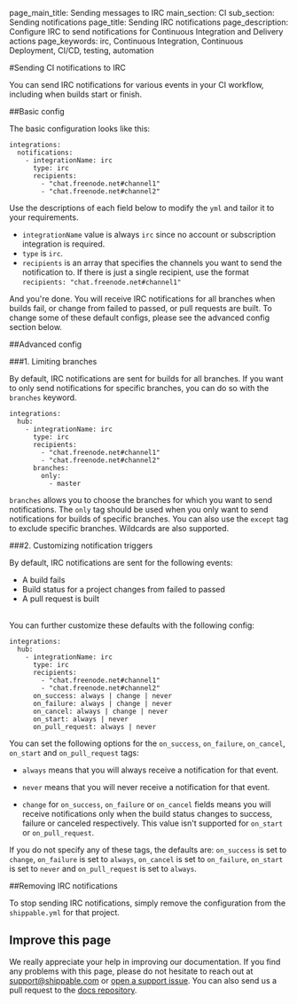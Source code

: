 page_main_title: Sending messages to IRC
main_section: CI
sub_section: Sending notifications
page_title: Sending IRC notifications
page_description: Configure IRC to send notifications for Continuous Integration and Delivery actions
page_keywords: irc, Continuous Integration, Continuous Deployment, CI/CD, testing, automation

#Sending CI notifications to IRC

You can send IRC notifications for various events in your CI workflow, including when builds start or finish.

##Basic config

The basic configuration looks like this:

```
integrations:
  notifications:
    - integrationName: irc
      type: irc
      recipients:
        - "chat.freenode.net#channel1"
        - "chat.freenode.net#channel2"
```
Use the descriptions of each field below to modify the `yml` and tailor it to your requirements.

- `integrationName` value is always `irc` since no account or subscription integration is required.
- `type` is `irc`.
- `recipients` is an array that specifies the channels you want to send the notification to. If there is just a single recipient, use the format `recipients: "chat.freenode.net#channel1"`

And you're done. You will receive IRC notifications for all branches when builds fail, or change from failed to passed, or pull requests are built. To change some of these default configs, please see the advanced config section below.


##Advanced config

###1. Limiting branches

By default, IRC notifications are sent for builds for all branches. If you want to only send notifications for specific branches, you can do so with the `branches` keyword.

```
integrations:                               
  hub:
    - integrationName: irc   
      type: irc  
      recipients:
        - "chat.freenode.net#channel1"
        - "chat.freenode.net#channel2"
      branches:
        only:
          - master
```

`branches` allows you to choose the branches for which you want to send notifications. The `only` tag should be used when you only want to send notifications for builds of specific branches. You can also use the `except` tag to exclude specific branches. Wildcards are also supported.


###2. Customizing notification triggers

By default, IRC notifications are sent for the following events:

- <i class="ion-ios-minus-empty"></i> A build fails
- <i class="ion-ios-minus-empty"></i> Build status for a project changes from failed to passed
- <i class="ion-ios-minus-empty"></i> A pull request is built

<br>
You can further customize these defaults with the following config:

```
integrations:                               
  hub:
    - integrationName: irc
      type: irc  
      recipients:
        - "chat.freenode.net#channel1"
        - "chat.freenode.net#channel2"
      on_success: always | change | never
      on_failure: always | change | never
      on_cancel: always | change | never
      on_start: always | never
      on_pull_request: always | never

```

You can set the following options for the `on_success`, `on_failure`, `on_cancel`, `on_start` and `on_pull_request` tags:

- <i class="ion-ios-minus-empty"></i>`always` means that you will always receive a notification for that event.

- <i class="ion-ios-minus-empty"></i> `never` means that you will never receive a notification for that event.

- <i class="ion-ios-minus-empty"></i> `change` for `on_success`, `on_failure` or `on_cancel` fields means you will receive notifications only when the build status changes to success, failure or canceled respectively. This value isn't supported for `on_start` or `on_pull_request`.

If you do not specify any of these tags, the defaults are: `on_success` is set to `change`, `on_failure` is set to `always`, `on_cancel` is set to `on_failure`, `on_start` is set to `never` and `on_pull_request` is set to `always`.

##Removing IRC notifications

To stop sending IRC notifications, simply remove the configuration from the `shippable.yml` for that project.

## Improve this page

We really appreciate your help in improving our documentation. If you find any problems with this page, please do not hesitate to reach out at [support@shippable.com](mailto:support@shippable.com) or [open a support issue](https://www.github.com/Shippable/support/issues). You can also send us a pull request to the [docs repository](https://www.github.com/Shippable/docs).
